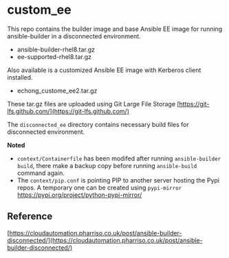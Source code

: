 # custom_ee

This repo contains the builder image and base Ansible EE image for running ansible-builder in a disconnected environment.

- ansible-builder-rhel8.tar.gz
- ee-supported-rhel8.tar.gz

Also available is a customized Ansible EE image with Kerberos client installed.

- echong_custome_ee2.tar.gz

These tar.gz files are uploaded using Git Large File Storage [https://git-lfs.github.com/](https://git-lfs.github.com/)

The `disconnected_ee` directory contains necessary build files for disconnected environment.

**Noted** 

- `context/Containerfile` has been modifed after running `ansible-builder build`, there make a backup copy before running `ansible-build` command again.
- The `context/pip.conf` is pointing PIP to another server hosting the Pypi repos.  A temporary one can be created using `pypi-mirror` https://pypi.org/project/python-pypi-mirror/



## Reference
[https://cloudautomation.pharriso.co.uk/post/ansible-builder-disconnected/](https://cloudautomation.pharriso.co.uk/post/ansible-builder-disconnected/)

